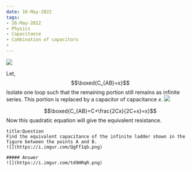 ```yaml
---
date: 16-May-2022
tags:
- 16-May-2022
- Physics
- Capacitance
- Combination of capacitors
- 
---
```

![](https://i.imgur.com/JaaMlJC.png)

Let, $$\boxed{C_{AB}=x}$$
Isolate one loop such that the remaining portion still remains as infinite series. This portion is replaced by a capacitor of capacitance $x$.
![](https://i.imgur.com/sbvTLQD.png)

$$\boxed{C_{AB}=C+\frac{2Cx}{2C+x}=x}$$
Now this quadratic equation will give the equivalent resistance.

```ad-note 
title:Question 
Find the equivalent capacitance of the infinite ladder shown in the figure between the points A and B.
![](https://i.imgur.com/QgFf1qb.png)

##### Answer
![](https://i.imgur.com/td9HRqR.png)

```
